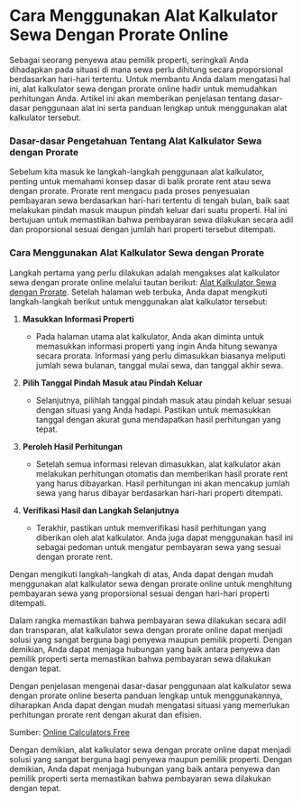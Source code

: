 Cara Menggunakan Alat Kalkulator Sewa Dengan Prorate Online
===========================================================

Sebagai seorang penyewa atau pemilik properti, seringkali Anda dihadapkan pada situasi di mana sewa perlu dihitung secara proporsional berdasarkan hari-hari tertentu. Untuk membantu Anda dalam mengatasi hal ini, alat kalkulator sewa dengan prorate online hadir untuk memudahkan perhitungan Anda. Artikel ini akan memberikan penjelasan tentang dasar-dasar penggunaan alat ini serta panduan lengkap untuk menggunakan alat kalkulator tersebut.

### Dasar-dasar Pengetahuan Tentang Alat Kalkulator Sewa dengan Prorate

Sebelum kita masuk ke langkah-langkah penggunaan alat kalkulator, penting untuk memahami konsep dasar di balik prorate rent atau sewa dengan prorate. Prorate rent mengacu pada proses penyesuaian pembayaran sewa berdasarkan hari-hari tertentu di tengah bulan, baik saat melakukan pindah masuk maupun pindah keluar dari suatu properti. Hal ini bertujuan untuk memastikan bahwa pembayaran sewa dilakukan secara adil dan proporsional sesuai dengan jumlah hari properti tersebut ditempati.

### Cara Menggunakan Alat Kalkulator Sewa dengan Prorate

Langkah pertama yang perlu dilakukan adalah mengakses alat kalkulator sewa dengan prorate online melalui tautan berikut: [Alat Kalkulator Sewa dengan Prorate](https://www.onlinecalculatorsfree.com/id/financial/prorated-rent-calculator.html). Setelah halaman web terbuka, Anda dapat mengikuti langkah-langkah berikut untuk menggunakan alat kalkulator tersebut:

1. **Masukkan Informasi Properti**
    
    
    - Pada halaman utama alat kalkulator, Anda akan diminta untuk memasukkan informasi properti yang ingin Anda hitung sewanya secara prorata. Informasi yang perlu dimasukkan biasanya meliputi jumlah sewa bulanan, tanggal mulai sewa, dan tanggal akhir sewa.
2. **Pilih Tanggal Pindah Masuk atau Pindah Keluar**
    
    
    - Selanjutnya, pilihlah tanggal pindah masuk atau pindah keluar sesuai dengan situasi yang Anda hadapi. Pastikan untuk memasukkan tanggal dengan akurat guna mendapatkan hasil perhitungan yang tepat.
3. **Peroleh Hasil Perhitungan**
    
    
    - Setelah semua informasi relevan dimasukkan, alat kalkulator akan melakukan perhitungan otomatis dan memberikan hasil prorate rent yang harus dibayarkan. Hasil perhitungan ini akan mencakup jumlah sewa yang harus dibayar berdasarkan hari-hari properti ditempati.
4. **Verifikasi Hasil dan Langkah Selanjutnya**
    
    
    - Terakhir, pastikan untuk memverifikasi hasil perhitungan yang diberikan oleh alat kalkulator. Anda juga dapat menggunakan hasil ini sebagai pedoman untuk mengatur pembayaran sewa yang sesuai dengan prorate rent.

Dengan mengikuti langkah-langkah di atas, Anda dapat dengan mudah menggunakan alat kalkulator sewa dengan prorate online untuk menghitung pembayaran sewa yang proporsional sesuai dengan hari-hari properti ditempati.

Dalam rangka memastikan bahwa pembayaran sewa dilakukan secara adil dan transparan, alat kalkulator sewa dengan prorate online dapat menjadi solusi yang sangat berguna bagi penyewa maupun pemilik properti. Dengan demikian, Anda dapat menjaga hubungan yang baik antara penyewa dan pemilik properti serta memastikan bahwa pembayaran sewa dilakukan dengan tepat.

Dengan penjelasan mengenai dasar-dasar penggunaan alat kalkulator sewa dengan prorate online beserta panduan lengkap untuk menggunakannya, diharapkan Anda dapat dengan mudah mengatasi situasi yang memerlukan perhitungan prorate rent dengan akurat dan efisien.

Sumber: [Online Calculators Free](https://www.onlinecalculatorsfree.com/id/financial/prorated-rent-calculator.html)

Dengan demikian, alat kalkulator sewa dengan prorate online dapat menjadi solusi yang sangat berguna bagi penyewa maupun pemilik properti. Dengan demikian, Anda dapat menjaga hubungan yang baik antara penyewa dan pemilik properti serta memastikan bahwa pembayaran sewa dilakukan dengan tepat.